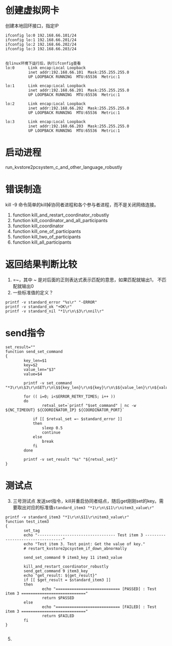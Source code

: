 # 创建虚拟网卡
创建本地回环接口，指定IP
```
ifconfig lo:0 192.168.66.101/24
ifconfig lo:1 192.168.66.201/24
ifconfig lo:2 192.168.66.202/24
ifconfig lo:3 192.168.66.203/24


在linux环境下运行后，执行ifconfig查看
lo:0      Link encap:Local Loopback  
          inet addr:192.168.66.101  Mask:255.255.255.0
          UP LOOPBACK RUNNING  MTU:65536  Metric:1

lo:1      Link encap:Local Loopback  
          inet addr:192.168.66.201  Mask:255.255.255.0
          UP LOOPBACK RUNNING  MTU:65536  Metric:1

lo:2      Link encap:Local Loopback  
          inet addr:192.168.66.202  Mask:255.255.255.0
          UP LOOPBACK RUNNING  MTU:65536  Metric:1

lo:3      Link encap:Local Loopback  
          inet addr:192.168.66.203  Mask:255.255.255.0
          UP LOOPBACK RUNNING  MTU:65536  Metric:1
```
# 启动进程
run_kvstore2pcsystem_c_and_other_language_robustly

# 错误制造
kill -9 命令简单的kill掉协同者进程和各个参与者进程，而不是关闭网络连接。
1. function kill_and_restart_coordinator_robustly
2. function kill_coordinator_and_all_participants
3. function kill_coordinator
4. function kill_one_of_participants
5. function kill_two_of_participants
6. function kill_all_participants

# 返回结果判断比较
1. =~，其中 ~ 是对后面的正则表达式表示匹配的意思，如果匹配就输出1， 不匹配就输出0
2. 一些标准值的定义？
```
printf -v standard_error "%s\r" "-ERROR"
printf -v standard_ok "+OK\r"
printf -v standard_nil "*1\r\n\$3\r\nnil\r"
```
# send指令
```
set_result=""
function send_set_command
{
        key_len=$1
        key=$2
        value_len="$3"
        value=$4

        printf -v set_command "*3\r\n\$3\r\nSET\r\n\$${key_len}\r\n${key}\r\n\$${value_len}\r\n${value}\r\n"

        for (( i=0; i<$ERROR_RETRY_TIMES; i++ ))
        do
                retval_set=`printf "$set_command" | nc -w ${NC_TIMEOUT} ${COORDINATOR_IP} ${COORDINATOR_PORT}`

            if [[ $retval_set =~ $standard_error ]]
            then
                sleep 0.5
                continue
            else
                break
            fi
        done

        printf -v set_result "%s" "${retval_set}"
}
```
# 测试点
3. 三号测试点
发送set指令，kill并重启协同者结点，随后get刚刚set的key。需要取出对应的标准值`standard_item3 "*1\r\n\$11\r\nitem3_value\r"`
```
printf -v standard_item3 "*1\r\n\$11\r\nitem3_value\r"
function test_item3
{
        set_tag
        echo "---------------------------------- Test item 3 ----------------------------------"
        echo "Test item 3. Test point: Get the value of key."
        # restart_kvstore2pcsystem_if_down_abnormally

        send_set_command 9 item3_key 11 item3_value

        kill_and_restart_coordinator_robustly
        send_get_command 9 item3_key
        echo "get_result: ${get_result}"
        if [[ $get_result = $standard_item3 ]]
        then
                echo "============================ [PASSED] : Test item 3 ============================"
                return $PASSED
        else
                echo "============================ [FAILED] : Test item 3 ============================"
                return $FAILED
        fi
}


```
5. 
